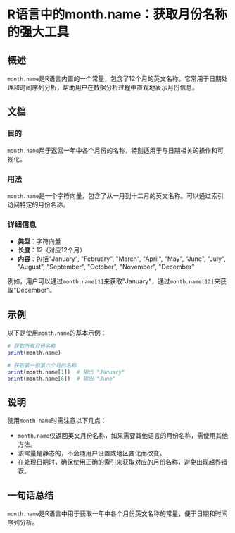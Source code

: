 <!--
Meta Description: # R语言中的month.name：获取月份名称的强大工具 ## 概述 `month.name`是R语言内置的一个常量，包含了12个月的英文名称。它常用于日期处理和时间序列分析，帮助用户在数据分析过程中直观地表示月份信息。 ## 文档 ### 目的 `month.name`用于返回一年中各个月份的名...
Meta Keywords: name, month, january, print, june
-->

# R语言中的month.name：获取月份名称的强大工具

## 概述
`month.name`是R语言内置的一个常量，包含了12个月的英文名称。它常用于日期处理和时间序列分析，帮助用户在数据分析过程中直观地表示月份信息。

## 文档
### 目的
`month.name`用于返回一年中各个月份的名称，特别适用于与日期相关的操作和可视化。

### 用法
`month.name`是一个字符向量，包含了从一月到十二月的英文名称。可以通过索引访问特定的月份名称。

### 详细信息
- **类型**：字符向量
- **长度**：12（对应12个月）
- **内容**：包括"January", "February", "March", "April", "May", "June", "July", "August", "September", "October", "November", "December"

例如，用户可以通过`month.name[1]`来获取"January"，通过`month.name[12]`来获取"December"。

## 示例
以下是使用`month.name`的基本示例：

```R
# 获取所有月份名称
print(month.name)

# 获取第一和第六个月的名称
print(month.name[1])  # 输出 "January"
print(month.name[6])  # 输出 "June"
```

## 说明
使用`month.name`时需注意以下几点：
- `month.name`仅返回英文月份名称，如果需要其他语言的月份名称，需使用其他方法。
- 该常量是静态的，不会随用户设置或地区变化而改变。
- 在处理日期时，确保使用正确的索引来获取对应的月份名称，避免出现越界错误。

## 一句话总结
`month.name`是R语言中用于获取一年中各个月份英文名称的常量，便于日期和时间序列分析。